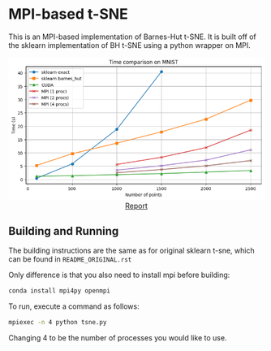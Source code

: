 # MPI-based t-SNE

This is an MPI-based implementation of Barnes-Hut t-SNE. It is built off of the sklearn implementation of BH t-SNE using a python wrapper on MPI.

<div align="center">
  <img src="performance.png">
  <a href="report.pdf">Report</a>
</div>

## Building and Running

The building instructions are the same as for original sklearn t-sne, which can be found in `README_ORIGINAL.rst`

Only difference is that you also need to install mpi before building:

```bash
conda install mpi4py openmpi
```

To run, execute a command as follows:

```bash
mpiexec -n 4 python tsne.py
```

Changing 4 to be the number of processes you would like to use.
